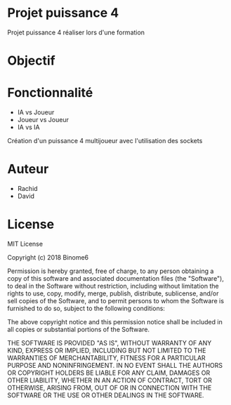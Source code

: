 # Projet puissance 4 
Projet puissance 4 réaliser lors d'une formation
# Objectif
# Fonctionnalité
- IA vs Joueur
- Joueur vs Joueur
- IA vs IA

Création d'un puissance 4 multijoueur avec l'utilisation des sockets
# Auteur
- Rachid
- David
# License
MIT License

Copyright (c) 2018 Binome6

Permission is hereby granted, free of charge, to any person obtaining a copy
of this software and associated documentation files (the "Software"), to deal
in the Software without restriction, including without limitation the rights
to use, copy, modify, merge, publish, distribute, sublicense, and/or sell
copies of the Software, and to permit persons to whom the Software is
furnished to do so, subject to the following conditions:

The above copyright notice and this permission notice shall be included in all
copies or substantial portions of the Software.

THE SOFTWARE IS PROVIDED "AS IS", WITHOUT WARRANTY OF ANY KIND, EXPRESS OR
IMPLIED, INCLUDING BUT NOT LIMITED TO THE WARRANTIES OF MERCHANTABILITY,
FITNESS FOR A PARTICULAR PURPOSE AND NONINFRINGEMENT. IN NO EVENT SHALL THE
AUTHORS OR COPYRIGHT HOLDERS BE LIABLE FOR ANY CLAIM, DAMAGES OR OTHER
LIABILITY, WHETHER IN AN ACTION OF CONTRACT, TORT OR OTHERWISE, ARISING FROM,
OUT OF OR IN CONNECTION WITH THE SOFTWARE OR THE USE OR OTHER DEALINGS IN THE
SOFTWARE.
